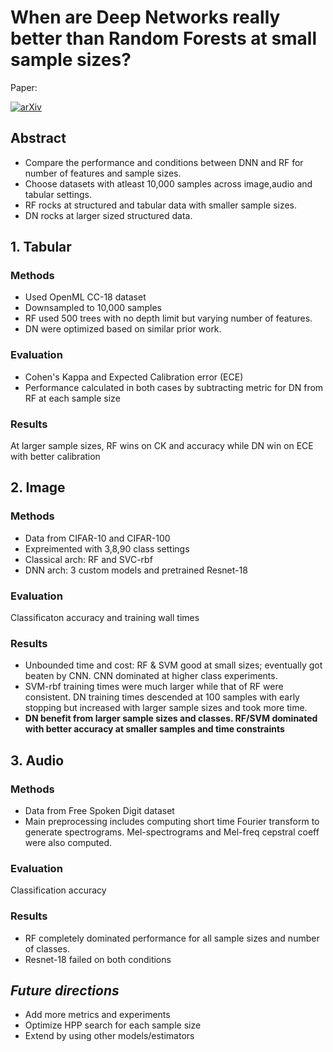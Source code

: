 # When are Deep Networks really better than Random Forests at small sample sizes?

Paper:

[![arXiv](https://img.shields.io/badge/arXiv-2108.13637-red.svg?style=flat)](https://arxiv.org/abs/2108.13637)


## Abstract
- Compare the performance and conditions between DNN and RF for number of features and sample sizes.
- Choose datasets with atleast 10,000 samples across image,audio and tabular settings.
- RF rocks at structured and tabular data with smaller sample sizes.
- DN rocks at larger sized structured data.

## 1. Tabular

### Methods
- Used OpenML CC-18 dataset
- Downsampled to 10,000 samples
- RF used 500 trees with no depth limit but varying number of features.
- DN were optimized based on similar prior work.

### Evaluation

- Cohen's Kappa and Expected Calibration error (ECE)
- Performance calculated in both cases by subtracting metric for DN from RF at each sample size

### Results

At larger sample sizes, RF wins on CK and accuracy while DN win on ECE with better calibration

## 2. Image

### Methods
- Data from CIFAR-10 and CIFAR-100
- Expreimented with 3,8,90 class settings
- Classical arch: RF and SVC-rbf
- DNN arch: 3 custom models and pretrained Resnet-18

### Evaluation

Classificaton accuracy and training wall times

### Results

- Unbounded time and cost: RF & SVM good at small sizes; eventually got beaten by CNN. CNN dominated at higher class experiments.
- SVM-rbf training times were much larger while that of RF were consistent. DN training times descended at 100 samples with early stopping but increased with larger sample sizes and took more time.
- **DN benefit from larger sample sizes and classes. RF/SVM dominated with better accuracy at smaller samples and time constraints**


## 3. Audio

### Methods
- Data from Free Spoken Digit dataset
- Main preprocessing includes computing short time Fourier transform to generate spectrograms. Mel-spectrograms and Mel-freq cepstral coeff were also computed.

### Evaluation
Classification accuracy 

### Results

- RF completely dominated performance for all sample sizes and number of classes.
- Resnet-18 failed on both conditions

## *Future directions*
- Add more metrics and experiments
- Optimize HPP search for each sample size
- Extend by using other models/estimators
